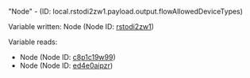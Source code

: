 "Node" - (ID: local.rstodi2zw1.payload.output.flowAllowedDeviceTypes)

Variable written:
Node (Node ID: [rstodi2zw1](../nodes/rstodi2zw1.md))

Variable reads:
* Node (Node ID: [c8p1c19w99](../nodes/c8p1c19w99.md))
* Node (Node ID: [ed4e0aipzr](../nodes/ed4e0aipzr.md))
